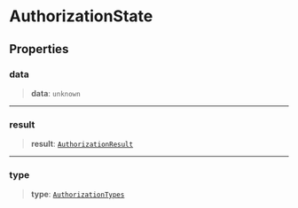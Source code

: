 # AuthorizationState

## Properties

### data

> **data**: `unknown`

***

### result

> **result**: [`AuthorizationResult`](AuthorizationResult.md)

***

### type

> **type**: [`AuthorizationTypes`](../type-aliases/AuthorizationTypes.md)
